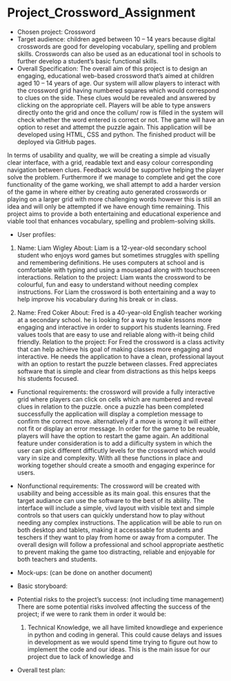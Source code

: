 # Project_Crossword_Assignment
-	Chosen project: Crossword  
-	Target audience: children aged between 10 – 14 years because digital crosswords are good for developing vocabulary, spelling and problem skills. Crosswords can also be used as an educational tool in schools to further develop a student’s basic functional skills. 
-	Overall Specification:  The overall aim of this project is to design an engaging, educational web-based crossword that’s aimed at children aged 10 – 14 years of age. Our system will allow players to interact with the crossword grid having numbered squares which would correspond to clues on the side. These clues would be revealed and answered by clicking on the appropriate cell. Players will be able to type answers directly onto the grid and once the collum/ row is filled in the system will check whether the word entered is correct or not. The game will have an option to reset and attempt the puzzle again. This application will be developed using HTML, CSS and python. The finished product will be deployed via GitHub pages.

In terms of usability and quality, we will be creating a simple ad visually clear interface, with a grid, readable text and easy colour corresponding navigation between clues. Feedback would be supportive helping the player solve the problem. Furthermore if we manage to complete and get the core functionality of the game working, we shall attempt to add a harder version of the game in where either by creating auto generated crosswords or playing on a larger grid with more challenging words however this is still an idea and will only be attempted if we have enough time remaining. This project aims to provide a both entertaining and educational experience and viable tool that enhances vocabulary, spelling and problem-solving skills. 

-	User profiles: 
1)	Name: Liam Wigley 
About: Liam is a 12-year-old secondary school student who enjoys word games but sometimes struggles with spelling and remembering definitions. He uses computers at school and is comfortable with typing and using a mousepad along with touchscreen interactions. 
Relation to the project: Liam wants the crossword to be colourful, fun and easy to understand without needing complex instructions. For Liam the crossword is both entertaining and a way to help improve his vocabulary during his break or in class. 

2)	Name: Fred Coker 
About: Fred is a 40-year-old English teacher working at a secondary school. he is looking for a way to make lessons more engaging and interactive in order to support his students learning. Fred values tools that are easy to use and reliable along with-it being child friendly.
Relation to the project: For Fred the crossword is a class activity that can help achieve his goal of making classes more engaging and interactive. He needs the application to have a clean, professional layout with an option to restart the puzzle between classes. Fred appreciates software that is simple and clear from distractions as this helps keeps his students focused. 	

-	Functional requirements: the crossword will provide a fully interactive grid where players can click on cells which are numbered and reveal clues in relation to the puzzle. once a puzzle has been completed successfully the application will display a completion message to confirm the correct move. alternatively if a move is wrong it will either not fit or display an error message. In order for the game to be reuable, players will have the option to restart the game again. An additional feature under consideration is to add a diificulty system in which the user can pick different difficutly levels for the crossword which would vary in size and complexity. Wilth all these functions in place and working together should create a smooth and engaging experince for users. 


-	Nonfunctional requirements: The crossword will be created with usability and being accessible as its main goal. this ensures that the  target audiance can use the software  to the best of its ability. The interface will include a simple, vivd layout with visible text and simple controls so that users can quickly understand how to play without needing any complex instructions. The application will be able to run on both desktop and tablets, making it accesssable for students and teschers if they want to play from home or away from a computer. The overall design will follow a professional and school appropriate aesthetic to prevent making the game too distracting, reliable and enjoyable for both teachers and students.


-	Mock-ups: (can be done on another document)

-	Basic storyboard: 


-	Potential risks to the project’s success: (not including time management)
  There are some potential risks involved affecting the success of the project; if we were to rank them in order it would be:
 	1. Technical Knowledge, we all have limited knowdlege and experience in python and coding in general. This could cause delays and issues in development as we would spend time trying to figure out how to implement the code and our ideas. This is the main issue for our project due to lack of knowledge and


-	Overall test plan:


